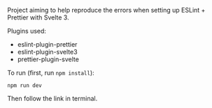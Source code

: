 Project aiming to help reproduce the errors when setting up ESLint + Prettier with Svelte 3.

Plugins used:
- eslint-plugin-prettier
- eslint-plugin-svelte3
- prettier-plugin-svelte

To run (first, run `npm install`):

```
npm run dev
```

Then follow the link in terminal.